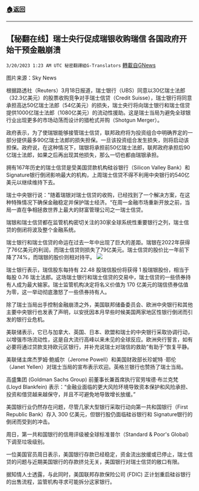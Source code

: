 ###  [:house:返回](README.md)
---


## 【秘翻在线】瑞士央行促成瑞银收购瑞信 各国政府开始干预金融崩溃
`3/20/2023 1:23 AM UTC 秘密翻譯組G-Translators` [轉載自GNews](https://gnews.org/articles/1028464)

         

图片来源：Sky News


根据路透社（Reuters）3月18日报道，瑞士银行（UBS）同意以30亿瑞士法郎（32.3亿美元）的股票收购竞争对手瑞士信贷（Credit Suisse），瑞士银行将同意承担高达50亿瑞士法郎（54亿美元）的损失，瑞士央行将向瑞士银行和瑞士信贷提供1000亿瑞士法郎（1080亿美元）的流动性援助。这是瑞士当局为避免全球银行业出现更多的市场动荡而设计的猎枪式并购（Shotgun Merger）。

政府表示，为了使瑞银能够接管瑞士信贷，联邦政府将为投资组合中明确界定的一部分提供最多90亿瑞士法郎的损失担保。一旦该投资组合发生损失，则将启动该担保。政府说，在这种情况下，瑞银将承担前50亿瑞士法郎，联邦政府承担后90亿瑞士法郎，如果之后再出现其他损失，那么一切也都由瑞银承担。

拥有167年历史的瑞士信贷是受美国贷款机构硅谷银行（Silicon Valley Bank）和Signature银行倒闭影响最大的机构，上周瑞士信贷不得不利用中央银行的540亿美元以继续维持下去。

瑞士中央银行说："随着瑞银对瑞士信贷的收购，已经找到了一个解决方案，在这种特殊情况下确保金融稳定并保护瑞士经济。“在周一金融市场重新开放之前，当局一直在争相拯救世界上最大的财富管理公司之一瑞士信贷。

瑞银和瑞士信贷都在监管机构密切关注的30家全球系统性重要银行之列，瑞士信贷的倒闭将波及整个金融系统。

瑞士银行和瑞士信贷的命运在过去一年中出现了巨大的差距。瑞银在2022年获得了76亿美元的利润，而瑞士信贷则损失了79亿美元。瑞士信贷的股价比一年前下降了74%，而瑞银的股价则相对持平。
![](https://i.imgur.com/Ts1ISJ1.png)


瑞士银行表示，瑞信股东每持有 22.48 股瑞信股份将获得 1 股瑞银股份，相当于每股 0.76 瑞士法郎。这场瑞士银行和瑞士信贷的交易中，瑞士信贷的一些债券持有人成为最大输家。瑞士监管机构决定将名义价值为 170 亿美元的瑞信债券估值为零，这一举动彻底激怒了一些债券持有人。

除了瑞士当局出手控制金融崩溃之外，美国联邦储备委员会、欧洲中央银行和其他主要中央银行也发表了声明，以安抚因本月早些时候美国两家地区性银行倒闭而引发的银行业危机。

美联储表示，它已与加拿大、英国、日本、欧盟和瑞士的中央银行采取协调行动，以增强市场流动性，这是自大流行高峰以来未见的全球反应。欧洲央行誓言，如有必要将通过贷款支持欧元区银行，并补充说瑞士对瑞信的救助“有助于”恢复平静。

美联储主席杰罗姆·鲍威尔（Jerome Powell）和美国财政部长珍妮特 ·耶伦（Janet Yellen）对瑞士当局的宣布表示欢迎。英格兰银行也赞扬了瑞士当局。

高盛集团 (Goldman Sachs Group) 前董事长兼首席执行官劳埃德·布兰克梵 (Lloyd Blankfein) 表示：“金融业面临的更大风险环境导致资本保护和风险承担、投资和借贷越来越保守，并且不可避免地导致增长放缓。”

美国银行业仍然存在问题，尽管几家大型银行采取行动向第一共和国银行（First Republic Bank）存入 300 亿美元，但银行股仍面临硅谷银行和 Signature银行的倒闭而受到的冲击。

周日，第一共和国银行的信用评级被全球标准普尔（Standard & Poor's Global）下调至垃圾级别。

一位美国官员周日表示，美国银行存款已经稳定，资金流出放缓或已停止，瑞士信贷的问题与近期美国银行的存款挤兑无关，美国银行对瑞士信贷的敞口有限。

据知情人士透露，与此同时，美国联邦存款保险公司 (FDIC) 正计划重启硅谷银行的出售流程，监管机构寻求可能拆分这家银行。
